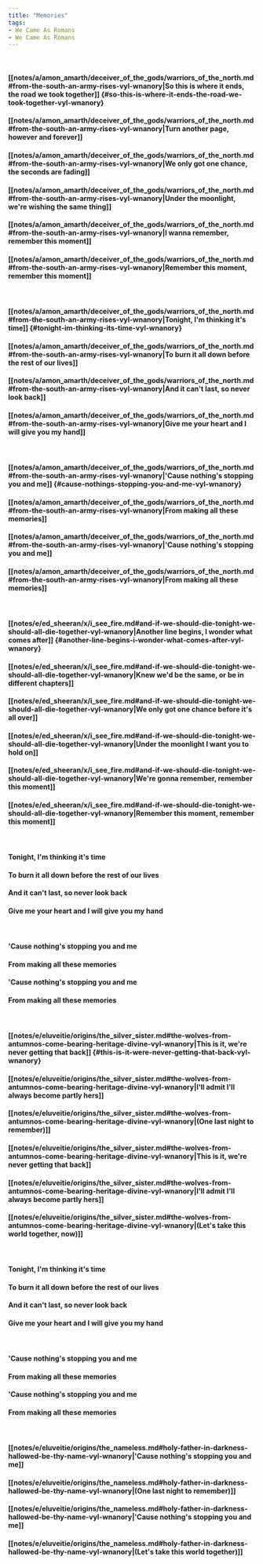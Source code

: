 ```yaml
---
title: "Memories"
tags:
- We Came As Romans
- We Came As Romans
---
```

&nbsp;
#### [[notes/a/amon_amarth/deceiver_of_the_gods/warriors_of_the_north.md#from-the-south-an-army-rises-vyl-wnanory|So this is where it ends, the road we took together]] {#so-this-is-where-it-ends-the-road-we-took-together-vyl-wnanory}
#### [[notes/a/amon_amarth/deceiver_of_the_gods/warriors_of_the_north.md#from-the-south-an-army-rises-vyl-wnanory|Turn another page, however and forever]]
#### [[notes/a/amon_amarth/deceiver_of_the_gods/warriors_of_the_north.md#from-the-south-an-army-rises-vyl-wnanory|We only got one chance, the seconds are fading]]
#### [[notes/a/amon_amarth/deceiver_of_the_gods/warriors_of_the_north.md#from-the-south-an-army-rises-vyl-wnanory|Under the moonlight, we're wishing the same thing]]
#### [[notes/a/amon_amarth/deceiver_of_the_gods/warriors_of_the_north.md#from-the-south-an-army-rises-vyl-wnanory|I wanna remember, remember this moment]]
#### [[notes/a/amon_amarth/deceiver_of_the_gods/warriors_of_the_north.md#from-the-south-an-army-rises-vyl-wnanory|Remember this moment, remember this moment]]
&nbsp;
#### [[notes/a/amon_amarth/deceiver_of_the_gods/warriors_of_the_north.md#from-the-south-an-army-rises-vyl-wnanory|Tonight, I'm thinking it's time]] {#tonight-im-thinking-its-time-vyl-wnanory}
#### [[notes/a/amon_amarth/deceiver_of_the_gods/warriors_of_the_north.md#from-the-south-an-army-rises-vyl-wnanory|To burn it all down before the rest of our lives]]
#### [[notes/a/amon_amarth/deceiver_of_the_gods/warriors_of_the_north.md#from-the-south-an-army-rises-vyl-wnanory|And it can't last, so never look back]]
#### [[notes/a/amon_amarth/deceiver_of_the_gods/warriors_of_the_north.md#from-the-south-an-army-rises-vyl-wnanory|Give me your heart and I will give you my hand]]
&nbsp;
#### [[notes/a/amon_amarth/deceiver_of_the_gods/warriors_of_the_north.md#from-the-south-an-army-rises-vyl-wnanory|'Cause nothing's stopping you and me]] {#cause-nothings-stopping-you-and-me-vyl-wnanory}
#### [[notes/a/amon_amarth/deceiver_of_the_gods/warriors_of_the_north.md#from-the-south-an-army-rises-vyl-wnanory|From making all these memories]]
#### [[notes/a/amon_amarth/deceiver_of_the_gods/warriors_of_the_north.md#from-the-south-an-army-rises-vyl-wnanory|'Cause nothing's stopping you and me]]
#### [[notes/a/amon_amarth/deceiver_of_the_gods/warriors_of_the_north.md#from-the-south-an-army-rises-vyl-wnanory|From making all these memories]]
&nbsp;
#### [[notes/e/ed_sheeran/x/i_see_fire.md#and-if-we-should-die-tonight-we-should-all-die-together-vyl-wnanory|Another line begins, I wonder what comes after]] {#another-line-begins-i-wonder-what-comes-after-vyl-wnanory}
#### [[notes/e/ed_sheeran/x/i_see_fire.md#and-if-we-should-die-tonight-we-should-all-die-together-vyl-wnanory|Knew we'd be the same, or be in different chapters]]
#### [[notes/e/ed_sheeran/x/i_see_fire.md#and-if-we-should-die-tonight-we-should-all-die-together-vyl-wnanory|We only got one chance before it's all over]]
#### [[notes/e/ed_sheeran/x/i_see_fire.md#and-if-we-should-die-tonight-we-should-all-die-together-vyl-wnanory|Under the moonlight I want you to hold on]]
#### [[notes/e/ed_sheeran/x/i_see_fire.md#and-if-we-should-die-tonight-we-should-all-die-together-vyl-wnanory|We're gonna remember, remember this moment]]
#### [[notes/e/ed_sheeran/x/i_see_fire.md#and-if-we-should-die-tonight-we-should-all-die-together-vyl-wnanory|Remember this moment, remember this moment]]
&nbsp;
#### Tonight, I'm thinking it's time
#### To burn it all down before the rest of our lives
#### And it can't last, so never look back
#### Give me your heart and I will give you my hand
&nbsp;
#### 'Cause nothing's stopping you and me
#### From making all these memories
#### 'Cause nothing's stopping you and me
#### From making all these memories
&nbsp;
#### [[notes/e/eluveitie/origins/the_silver_sister.md#the-wolves-from-antumnos-come-bearing-heritage-divine-vyl-wnanory|This is it, we're never getting that back]] {#this-is-it-were-never-getting-that-back-vyl-wnanory}
#### [[notes/e/eluveitie/origins/the_silver_sister.md#the-wolves-from-antumnos-come-bearing-heritage-divine-vyl-wnanory|I'll admit I'll always become partly hers]]
#### [[notes/e/eluveitie/origins/the_silver_sister.md#the-wolves-from-antumnos-come-bearing-heritage-divine-vyl-wnanory|(One last night to remember)]]
#### [[notes/e/eluveitie/origins/the_silver_sister.md#the-wolves-from-antumnos-come-bearing-heritage-divine-vyl-wnanory|This is it, we're never getting that back]]
#### [[notes/e/eluveitie/origins/the_silver_sister.md#the-wolves-from-antumnos-come-bearing-heritage-divine-vyl-wnanory|I'll admit I'll always become partly hers]]
#### [[notes/e/eluveitie/origins/the_silver_sister.md#the-wolves-from-antumnos-come-bearing-heritage-divine-vyl-wnanory|(Let's take this world together, now)]]
&nbsp;
#### Tonight, I'm thinking it's time
#### To burn it all down before the rest of our lives
#### And it can't last, so never look back
#### Give me your heart and I will give you my hand
&nbsp;
#### 'Cause nothing's stopping you and me
#### From making all these memories
#### 'Cause nothing's stopping you and me
#### From making all these memories
&nbsp;
#### [[notes/e/eluveitie/origins/the_nameless.md#holy-father-in-darkness-hallowed-be-thy-name-vyl-wnanory|'Cause nothing's stopping you and me]]
#### [[notes/e/eluveitie/origins/the_nameless.md#holy-father-in-darkness-hallowed-be-thy-name-vyl-wnanory|(One last night to remember)]]
#### [[notes/e/eluveitie/origins/the_nameless.md#holy-father-in-darkness-hallowed-be-thy-name-vyl-wnanory|'Cause nothing's stopping you and me]]
#### [[notes/e/eluveitie/origins/the_nameless.md#holy-father-in-darkness-hallowed-be-thy-name-vyl-wnanory|(Let's take this world together)]]
